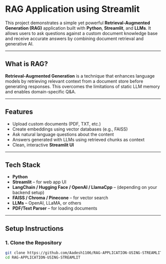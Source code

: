#  RAG Application using Streamlit

This project demonstrates a simple yet powerful **Retrieval-Augmented Generation (RAG)** application built with **Python**, **Streamlit**, and **LLMs**. It allows users to ask questions against a custom document knowledge base and receive accurate answers by combining document retrieval and generative AI.

---

##  What is RAG?

**Retrieval-Augmented Generation** is a technique that enhances language models by retrieving relevant context from a document store before generating responses. This overcomes the limitations of static LLM memory and enables domain-specific Q&A.

---

##  Features

- Upload custom documents (PDF, TXT, etc.)
- Create embeddings using vector databases (e.g., FAISS)
- Ask natural language questions about the content
- Answers generated with LLMs using retrieved chunks as context
- Clean, interactive **Streamlit UI**

---

##  Tech Stack

- **Python**
- **Streamlit** – for web app UI
- **LangChain / Hugging Face / OpenAI / LlamaCpp** – (depending on your backend setup)
- **FAISS / Chroma / Pinecone** – for vector search
- **LLMs** – OpenAI, LLaMA, or others
- **PDF/Text Parser** – for loading documents

---

##  Setup Instructions

### 1. Clone the Repository

```bash
git clone https://github.com/Aadesh1106/RAG-APPLICATION-USING-STREAMLIT.git
cd RAG-APPLICATION-USING-STREAMLIT
